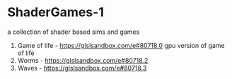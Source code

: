 # ShaderGames-1
a collection of shader based sims and games

1. Game of life - https://glslsandbox.com/e#80718.0
   gpu version of game of life
2. Worms - https://glslsandbox.com/e#80718.2
3. Waves - https://glslsandbox.com/e#80718.3
